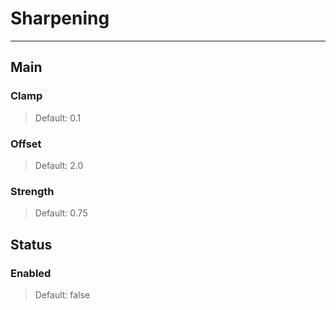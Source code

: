 # Sharpening

---

## Main

### Clamp

>Default: 0.1

### Offset

>Default: 2.0

### Strength

>Default: 0.75

## Status

### Enabled

>Default: false
